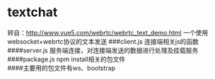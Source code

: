 # textchat
转自：http://www.vue5.com/webrtc/webrtc_text_demo.html  一个使用websocket+webrtc协议的文本发送
###client.js 连接端相关js的函数<br>
####server.js 服务端连接，对连接端发送的数据进行处理及挂载服务<br>
####package.js npm install相关的包文件<br>
####主要用的包文件有ws、bootstrap<br>
